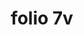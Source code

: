 ---
layout: edition
title: folio 7v
manuscript: Florence, Biblioteca Marucelliana, Carte Rajna XIX.15
sigla: R
iip: r007v.tif
milestone: 14
---